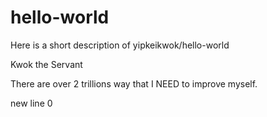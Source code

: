 # hello-world
Here is a short description of yipkeikwok/hello-world

Kwok the Servant

There are over 2 trillions way that I NEED to improve myself. 

new line 0 
